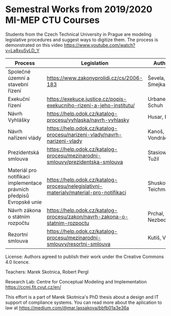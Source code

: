 # Semestral Works from 2019/2020 MI-MEP CTU Courses

Students from the Czech Technical University in Prague are modeling legislative procedures and suggest ways to digitize them. The process is demonstrated on this video https://www.youtube.com/watch?v=La8xuSyLD_Y 

| Process  | Legislation | Authors |
| ------------- | ------------- | ------------- |
| Společné územní a stavební řízení  | https://www.zakonyprolidi.cz/cs/2006-183  | Ševela, Smejkal  |
| Exekuční řízení  | https://exekuce.justice.cz/popis-exekucniho-rizeni-a-jeho-institutu/  | Urbanek, Schuh  |
| Návrh Vyhlášky  | https://help.odok.cz/katalog-procesu/vyhlaska/navrh-vyhlasky  | Husar, Fara  |
| Návrh nařízení vlády  | https://help.odok.cz/katalog-procesu/narizeni-vlady/navrh-narizeni-vlady  | Kanoš, Vondráčková  |
| Prezidentská smlouva  | https://help.odok.cz/katalog-procesu/mezinarodni-smlouvy/prezidentska-smlouva | Stasiowski, Tužil  |
| Materiál pro notifikaci implementace právních předpisů Evropské unie | https://help.odok.cz/katalog-procesu/nelegislativni-materialy/material-pro-notifikaci | Shuskova, Teichmann  |
| Návrh zákona o státním rozpočtu  | https://help.odok.cz/katalog-procesu/zakon/navrh-zakona-o-statnim-rozpoctu | Prchal, Nezbeda |
| Rezortní smlouva | https://help.odok.cz/katalog-procesu/mezinarodni-smlouvy/resortni-smlouva | Kutiš, Vlk |

License: Authors agreed to publish their work under the Creative Commons 4.0 licence.  

Teachers: Marek Skotnica, Robert Pergl 

Research Lab: Centre for Conceptual Modeling and Implementation https://ccmi.fit.cvut.cz/en/

This effort is a part of Marek Skotnica's PhD thesis about a design and IT support of compliance systems. You can read more about the aplication to law at https://medium.com/@mar.lassakova/bbfb01a3e36a 

